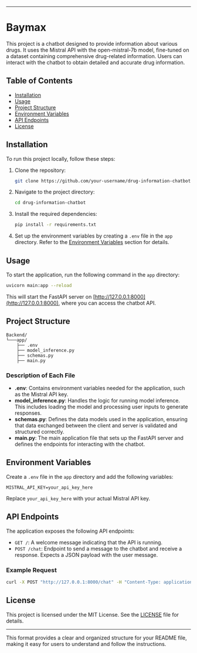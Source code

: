 
---

# Baymax

This project is a chatbot designed to provide information about various drugs. It uses the Mistral API with the open-mistral-7b model, fine-tuned on a dataset containing comprehensive drug-related information. Users can interact with the chatbot to obtain detailed and accurate drug information.

## Table of Contents
- [Installation](#installation)
- [Usage](#usage)
- [Project Structure](#project-structure)
- [Environment Variables](#environment-variables)
- [API Endpoints](#api-endpoints)
- [License](#license)

## Installation

To run this project locally, follow these steps:

1. Clone the repository:
   ```bash
   git clone https://github.com/your-username/drug-information-chatbot.git
   ```

2. Navigate to the project directory:
   ```bash
   cd drug-information-chatbot
   ```

3. Install the required dependencies:
   ```bash
   pip install -r requirements.txt
   ```

4. Set up the environment variables by creating a `.env` file in the `app` directory. Refer to the [Environment Variables](#environment-variables) section for details.

## Usage

To start the application, run the following command in the `app` directory:

```bash
uvicorn main:app --reload
```

This will start the FastAPI server on [http://127.0.0.1:8000](http://127.0.0.1:8000), where you can access the chatbot API.

## Project Structure

```
Backend/
└───app/
    ├── .env
    ├── model_inference.py
    ├── schemas.py
    ├── main.py
```

### Description of Each File

- **.env**: Contains environment variables needed for the application, such as the Mistral API key.
- **model_inference.py**: Handles the logic for running model inference. This includes loading the model and processing user inputs to generate responses.
- **schemas.py**: Defines the data models used in the application, ensuring that data exchanged between the client and server is validated and structured correctly.
- **main.py**: The main application file that sets up the FastAPI server and defines the endpoints for interacting with the chatbot.

## Environment Variables

Create a `.env` file in the `app` directory and add the following variables:

```
MISTRAL_API_KEY=your_api_key_here
```

Replace `your_api_key_here` with your actual Mistral API key.

## API Endpoints

The application exposes the following API endpoints:

- `GET /`: A welcome message indicating that the API is running.
- `POST /chat`: Endpoint to send a message to the chatbot and receive a response. Expects a JSON payload with the user message.

### Example Request

```bash
curl -X POST "http://127.0.0.1:8000/chat" -H "Content-Type: application/json" -d '{"message": "Tell me about Aspirin"}'
```

## License

This project is licensed under the MIT License. See the [LICENSE](LICENSE) file for details.

---

This format provides a clear and organized structure for your README file, making it easy for users to understand and follow the instructions.
